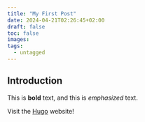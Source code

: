 ```yaml
---
title: "My First Post"
date: 2024-04-21T02:26:45+02:00
draft: false
toc: false
images:
tags:
  - untagged
---
```


## Introduction

This is **bold** text, and this is *emphasized* text.

Visit the [Hugo](https://gohugo.io) website!